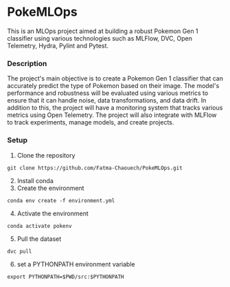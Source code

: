 # PokeMLOps

This is an MLOps project aimed at building a robust Pokemon Gen 1 classifier using various technologies such as MLFlow, DVC, Open Telemetry, Hydra, Pylint and Pytest.

### Description
The project's main objective is to create a Pokemon Gen 1 classifier that can accurately predict the type of Pokemon based on their image. The model's performance and robustness will be evaluated using various metrics to ensure that it can handle noise, data transformations, and data drift. In addition to this, the project will have a monitoring system that tracks various metrics using Open Telemetry. The project will also integrate with MLFlow to track experiments, manage models, and create projects.

### Setup
1. Clone the repository 
```
git clone https://github.com/Fatma-Chaouech/PokeMLOps.git
``` 
2. Install conda
3. Create the environment
```
conda env create -f environment.yml
``` 
4. Activate the environment
```
conda activate pokenv
```
5. Pull the dataset
```
dvc pull
```
6. set a PYTHONPATH environment variable
```
export PYTHONPATH=$PWD/src:$PYTHONPATH
```
